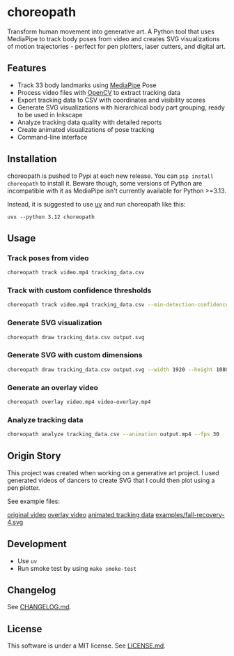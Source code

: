 # choreopath

Transform human movement into generative art. A Python tool that uses MediaPipe
to track body poses from video and creates SVG visualizations of motion trajectories -
perfect for pen plotters, laser cutters, and digital art.

## Features

- Track 33 body landmarks using [MediaPipe](https://ai.google.dev/edge/mediapipe/solutions/guide) Pose
- Process video files with [OpenCV](https://opencv.org) to extract tracking data
- Export tracking data to CSV with coordinates and visibility scores
- Generate SVG visualizations with hierarchical body part grouping, ready to be used in Inkscape
- Analyze tracking data quality with detailed reports
- Create animated visualizations of pose tracking
- Command-line interface

## Installation

choreopath is pushed to Pypi at each new release. You can `pip install choreopath` to install it. Beware though, some versions of Python are incompatible with it as MediaPipe isn't currently available for Python >=3.13.

Instead, it is suggested to use [uv](https://docs.astral.sh/uv/) and run choreopath like this:

`uvx --python 3.12 choreopath`

## Usage

### Track poses from video

```bash
choreopath track video.mp4 tracking_data.csv
```

### Track with custom confidence thresholds

```bash
choreopath track video.mp4 tracking_data.csv --min-detection-confidence 0.7 --min-tracking-confidence 0.7
```

### Generate SVG visualization

```bash
choreopath draw tracking_data.csv output.svg
```

### Generate SVG with custom dimensions

```bash
choreopath draw tracking_data.csv output.svg --width 1920 --height 1080 --min-visibility 0.7
```

### Generate an overlay video

```bash
choreopath overlay video.mp4 video-overlay.mp4
```

### Analyze tracking data

```bash
choreopath analyze tracking_data.csv --animation output.mp4 --fps 30
```

## Origin Story

This project was created when working on a generative art project. I used
generated videos of dancers to create SVG that I could then plot using a pen plotter.

See example files:

[original video](examples/fall-recovery-4.mp4)
[overlay video](examples/fall-recovery-4-overlay.mp4)
[animated tracking data](examples/fall-recovery-4-animation.mp4)
[examples/fall-recovery-4.svg](https://github.com/marcw/choreopath/blob/main/examples/fall-recovery-4.svg)

## Development

- Use `uv`
- Run smoke test by using `make smoke-test`

## Changelog

See [CHANGELOG.md](CHANGELOG.md).

## License

This software is under a MIT license. See [LICENSE.md](LICENSE.md).
